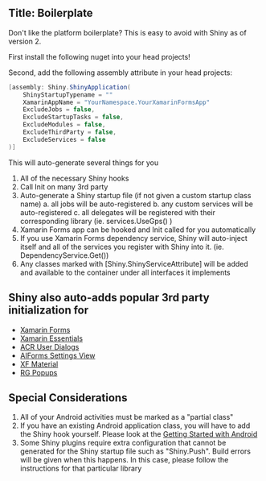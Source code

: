 Title: Boilerplate
---

Don't like the platform boilerplate?  This is easy to avoid with Shiny as of version 2.

First install the following nuget into your head projects!

<?# NugetShield "Shiny" /?>


Second, add the following assembly attribute in your head projects:

```csharp
[assembly: Shiny.ShinyApplication(
    ShinyStartupTypename = ""
    XamarinAppName = "YourNamespace.YourXamarinFormsApp"
    ExcludeJobs = false,
    ExcludeStartupTasks = false,
    ExcludeModules = false,
    ExcludeThirdParty = false,
    ExcludeServices = false
)]
```


This will auto-generate several things for you

1. All of the necessary Shiny hooks
2. Call Init on many 3rd party 
3. Auto-generate a Shiny startup file (if not given a custom startup class name)
    a. all jobs will be auto-registered
    b. any custom services will be auto-registered
    c. all delegates will be registered with their corresponding library (ie. services.UseGps<MyGpsDelegate>() )
4. Xamarin Forms app can be hooked and Init called for you automatically
5. If you use Xamarin Forms dependency service, Shiny will auto-inject itself and all of the services you register with Shiny into it.  (ie. DependencyService.Get<IJobManager>())
6. Any classes marked with [Shiny.ShinyServiceAttribute] will be added and available to the container under all interfaces it implements


## Shiny also auto-adds popular 3rd party initialization for 

* [Xamarin Forms](https://github.com/xamarin/xamarin.forms)
* [Xamarin Essentials](https://github.com/xamarin/essentials)
* [ACR User Dialogs](https://github.com/aritchie/userdialogs)
* [AIForms Settings View](https://github.com/muak/AiForms.SettingsView)
* [XF Material](https://github.com/Baseflow/XF-Material-Library)
* [RG Popups](https://github.com/rotorgames/Rg.Plugins.Popup)

## Special Considerations
1. All of your Android activities must be marked as a "partial class"
2. If you have an existing Android application class, you will have to add the Shiny hook yourself.  Please look at the [Getting Started with Android](android)
3. Some Shiny plugins require extra configuration that cannot be generated for the Shiny startup file such as "Shiny.Push".  Build errors will be given when this happens.  In this case, please follow the instructions for that particular library
